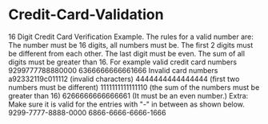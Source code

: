 # Credit-Card-Validation
16 Digit Credit Card Verification Example.  The rules for a valid number are:  The number must be 16 digits, all numbers must be. The first 2 digits must be different from each other. The last digit must be even. The sum of all digits must be greater than 16.  For example valid credit card numbers  9299777788880000 6366666666661666  Invalid card numbers  a92332119c011112 (invalid characters) 4444444444444444 (first two numbers must be different) 1111111111111110 (the sum of the numbers must be greater than 16) 6266666666666661 (It must be an even number.)  Extra: Make sure it is valid for the entries with "-" in between as shown below.  9299-7777-8888-0000 6866-6666-6666-1666
